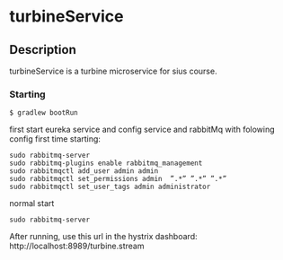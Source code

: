 # turbineService

## Description
turbineService is a turbine microservice for sius course.

### Starting
```
$ gradlew bootRun
```
first start eureka service and config service and rabbitMq with folowing config first time starting:
```
sudo rabbitmq-server
sudo rabbitmq-plugins enable rabbitmq_management
sudo rabbitmqctl add_user admin admin
sudo rabbitmqctl set_permissions admin  ”.*” ”.*” ”.*”
sudo rabbitmqctl set_user_tags admin administrator
```
normal start
```
sudo rabbitmq-server
```
After running, use this url in the hystrix dashboard: http://localhost:8989/turbine.stream
